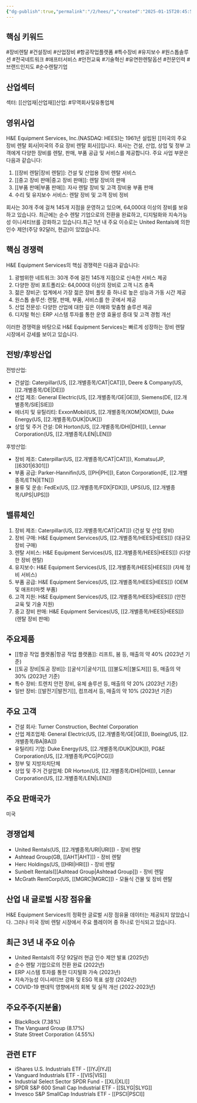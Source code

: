 ```yaml
---
{"dg-publish":true,"permalink":"/2/hees/","created":"2025-01-15T20:45:59.740+09:00","updated":"2025-06-03T20:05:59.405+09:00"}
---
```


## 핵심 키워드

#장비렌탈 #건설장비 #산업장비 #항공작업플랫폼 #특수장비 #유지보수 #원스톱솔루션 #전국네트워크 #애프터서비스 #안전교육 #기술혁신 #유연한렌탈옵션 #전문인력 #브랜드인지도 #순수렌탈기업

## 산업섹터

섹터: [[산업재\|산업재]]산업: #무역회사및유통업체

## 영위사업

H&E Equipment Services, Inc.(NASDAQ: HEES)는 1961년 설립된 [[미국의 주요 장비 렌탈 회사\|미국의 주요 장비 렌탈 회사]]입니다. 회사는 건설, 산업, 상업 및 정부 고객에게 다양한 장비를 렌탈, 판매, 부품 공급 및 서비스를 제공합니다. 주요 사업 부문은 다음과 같습니다:

1. [[장비 렌탈\|장비 렌탈]]: 건설 및 산업용 장비 렌탈 서비스
2. [[중고 장비 판매\|중고 장비 판매]]: 렌탈 장비의 판매
3. [[부품 판매\|부품 판매]]: 자사 렌탈 장비 및 고객 장비용 부품 판매
4. 수리 및 유지보수 서비스: 렌탈 장비 및 고객 장비 정비

회사는 30개 주에 걸쳐 145개 지점을 운영하고 있으며, 64,000대 이상의 장비를 보유하고 있습니다. 최근에는 순수 렌탈 기업으로의 전환을 완료하고, 디지털화와 지속가능성 이니셔티브를 강화하고 있습니다.최근 1년 내 주요 이슈로는 United Rentals에 의한 인수 제안(주당 92달러, 현금)이 있었습니다.

## 핵심 경쟁력

H&E Equipment Services의 핵심 경쟁력은 다음과 같습니다:

1. 광범위한 네트워크: 30개 주에 걸친 145개 지점으로 신속한 서비스 제공
2. 다양한 장비 포트폴리오: 64,000대 이상의 장비로 고객 니즈 충족
3. 젊은 장비군: 업계에서 가장 젊은 장비 플릿 중 하나로 높은 성능과 가동 시간 제공
4. 원스톱 솔루션: 렌탈, 판매, 부품, 서비스를 한 곳에서 제공
5. 산업 전문성: 다양한 산업에 대한 깊은 이해와 맞춤형 솔루션 제공
6. 디지털 혁신: ERP 시스템 투자를 통한 운영 효율성 증대 및 고객 경험 개선

이러한 경쟁력을 바탕으로 H&E Equipment Services는 빠르게 성장하는 장비 렌탈 시장에서 강세를 보이고 있습니다.

## 전방/후방산업

전방산업:

- 건설업: Caterpillar(US, [[2.개별종목/CAT\|CAT]]), Deere & Company(US, [[2.개별종목/DE\|DE]])
- 산업 제조: General Electric(US, [[2.개별종목/GE\|GE]]), Siemens(DE, [[2.개별종목/SIE\|SIE]])
- 에너지 및 유틸리티: ExxonMobil(US, [[2.개별종목/XOM\|XOM]]), Duke Energy(US, [[2.개별종목/DUK\|DUK]])
- 상업 및 주거 건설: DR Horton(US, [[2.개별종목/DHI\|DHI]]), Lennar Corporation(US, [[2.개별종목/LEN\|LEN]])

후방산업:

- 장비 제조: Caterpillar(US, [[2.개별종목/CAT\|CAT]]), Komatsu(JP, [[6301\|6301]])
- 부품 공급: Parker-Hannifin(US, [[PH\|PH]]), Eaton Corporation(IE, [[2.개별종목/ETN\|ETN]])
- 물류 및 운송: FedEx(US, [[2.개별종목/FDX\|FDX]]), UPS(US, [[2.개별종목/UPS\|UPS]])

## 밸류체인

1. 장비 제조: Caterpillar(US, [[2.개별종목/CAT\|CAT]]) (건설 및 산업 장비)
2. 장비 구매: H&E Equipment Services(US, [[2.개별종목/HEES\|HEES]]) (대규모 장비 구매)
3. 렌탈 서비스: H&E Equipment Services(US, [[2.개별종목/HEES\|HEES]]) (다양한 장비 렌탈)
4. 유지보수: H&E Equipment Services(US, [[2.개별종목/HEES\|HEES]]) (자체 정비 서비스)
5. 부품 공급: H&E Equipment Services(US, [[2.개별종목/HEES\|HEES]]) (OEM 및 애프터마켓 부품)
6. 고객 지원: H&E Equipment Services(US, [[2.개별종목/HEES\|HEES]]) (안전 교육 및 기술 지원)
7. 중고 장비 판매: H&E Equipment Services(US, [[2.개별종목/HEES\|HEES]]) (렌탈 장비 판매)

## 주요제품

- [[항공 작업 플랫폼\|항공 작업 플랫폼]]: 리프트, 붐 등, 매출의 약 40% (2023년 기준)
- [[토공 장비\|토공 장비]]: [[굴삭기\|굴삭기]], [[[불도저\|[불도저]]] 등, 매출의 약 30% (2023년 기준)
- 특수 장비: 트렌치 안전 장비, 유체 솔루션 등, 매출의 약 20% (2023년 기준)
- 일반 장비: [[발전기\|발전기]], 컴프레서 등, 매출의 약 10% (2023년 기준)

## 주요 고객

- 건설 회사: Turner Construction, Bechtel Corporation
- 산업 제조업체: General Electric(US, [[2.개별종목/GE\|GE]]), Boeing(US, [[2.개별종목/BA\|BA]])
- 유틸리티 기업: Duke Energy(US, [[2.개별종목/DUK\|DUK]]), PG&E Corporation(US, [[2.개별종목/PCG\|PCG]])
- 정부 및 지방자치단체
- 상업 및 주거 건설업체: DR Horton(US, [[2.개별종목/DHI\|DHI]]), Lennar Corporation(US, [[2.개별종목/LEN\|LEN]])

## 주요 판매국가

미국

## 경쟁업체

- United Rentals(US, [[2.개별종목/URI\|URI]]) - 장비 렌탈
- Ashtead Group(GB, [[AHT\|AHT]]) - 장비 렌탈
- Herc Holdings(US, [[HRI\|HRI]]) - 장비 렌탈
- Sunbelt Rentals([[Ashtead Group\|Ashtead Group]]) - 장비 렌탈
- McGrath RentCorp(US, [[MGRC\|MGRC]]) - 모듈식 건물 및 장비 렌탈

## 산업 내 글로벌 시장 점유율

H&E Equipment Services의 정확한 글로벌 시장 점유율 데이터는 제공되지 않았습니다. 그러나 미국 장비 렌탈 시장에서 주요 플레이어 중 하나로 인식되고 있습니다.

## 최근 3년 내 주요 이슈

- United Rentals의 주당 92달러 현금 인수 제안 발표 (2025년)
- 순수 렌탈 기업으로의 전환 완료 (2022년)
- ERP 시스템 투자를 통한 디지털화 가속 (2023년)
- 지속가능성 이니셔티브 강화 및 ESG 목표 설정 (2024년)
- COVID-19 팬데믹 영향에서의 회복 및 실적 개선 (2022-2023년)

## 주요주주(지분율)

- BlackRock (7.38%)
- The Vanguard Group (8.17%)
- State Street Corporation (4.55%)

## 관련 ETF

- iShares U.S. Industrials ETF - [[IYJ\|IYJ]]
- Vanguard Industrials ETF - [[VIS\|VIS]]
- Industrial Select Sector SPDR Fund - [[XLI\|XLI]]
- SPDR S&P 600 Small Cap Industrial ETF - [[SLYG\|SLYG]]
- Invesco S&P SmallCap Industrials ETF - [[PSCI\|PSCI]]